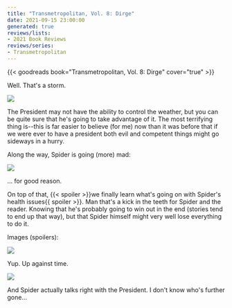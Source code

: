 ```yaml
---
title: "Transmetropolitan, Vol. 8: Dirge"
date: 2021-09-15 23:00:00
generated: true
reviews/lists:
- 2021 Book Reviews
reviews/series:
- Transmetropolitan
---
```

{{< goodreads book="Transmetropolitan, Vol. 8: Dirge" cover="true" >}}

Well. That's a storm.  

![](/embeds/books/attachments/transmetropolitan-vol-8-dirge-x-1.png)  

<!--more-->

The President may not have the ability to control the weather, but you can be quite sure that he's going to take advantage of it. The most terrifying thing is--this is far easier to believe (for me) now than it was before that if we were ever to have a president both evil and competent things might go sideways in a hurry.  

Along the way, Spider is going (more) mad:  

![](/embeds/books/attachments/transmetropolitan-vol-8-dirge-x-2.png)  

... for good reason.  

On top of that, {{< spoiler >}}we finally learn what's going on with Spider's health issues{{ spoiler >}}. Man that's a kick in the teeth for Spider and the reader. Knowing that he's probably going to win out in the end (stories tend to end up that way), but that Spider himself might very well lose everything to do it.  

Images (spoilers):  

![](/embeds/books/attachments/transmetropolitan-vol-8-dirge-x-3.png)  

Yup. Up against time.  

![](/embeds/books/attachments/transmetropolitan-vol-8-dirge-x-4.png)  

And Spider actually talks right with the President. I don't know who's further gone...



